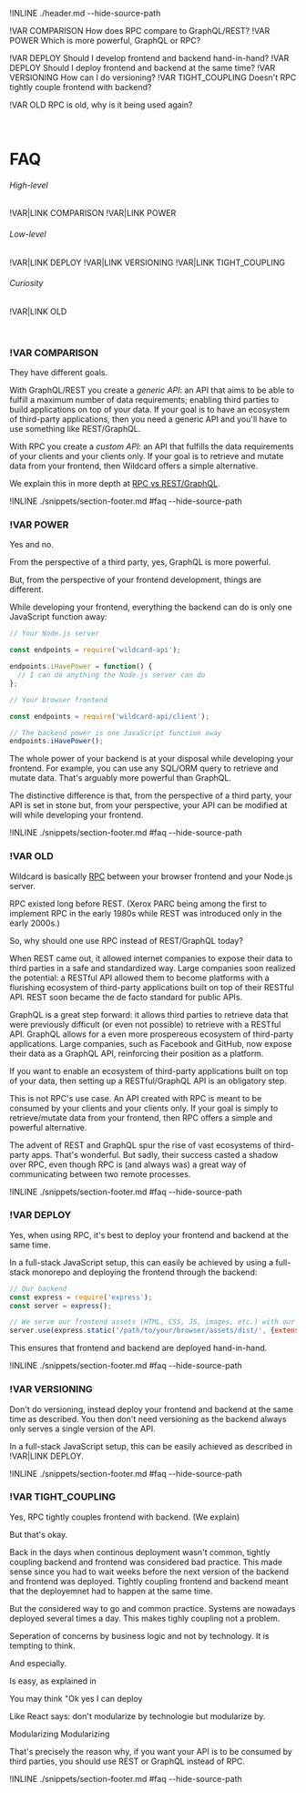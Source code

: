 !INLINE ./header.md --hide-source-path

!VAR COMPARISON How does RPC compare to GraphQL/REST?
!VAR POWER Which is more powerful, GraphQL or RPC?

!VAR DEPLOY Should I develop frontend and backend hand-in-hand?
!VAR DEPLOY Should I deploy frontend and backend at the same time?
!VAR VERSIONING How can I do versioning?
!VAR TIGHT_COUPLING Doesn't RPC tightly couple frontend with backend?

!VAR OLD RPC is old, why is it being used again?

&nbsp;

# FAQ

###### High-level
!VAR|LINK COMPARISON
!VAR|LINK POWER

###### Low-level
!VAR|LINK DEPLOY
!VAR|LINK VERSIONING
!VAR|LINK TIGHT_COUPLING

###### Curiosity
!VAR|LINK OLD

<br/>

### !VAR COMPARISON

They have different goals.

With GraphQL/REST you create a *generic API*:
an API that aims to be able to fulfill a maximum number of data requirements;
enabling third parties to build applications on top of your data.
If your goal is to have an ecosystem of third-party applications,
then you need a generic API and you'll have to use something like REST/GraphQL.

With RPC you create a *custom API*:
an API that fulfills the data requirements of your clients and your clients only.
If your goal is to retrieve and mutate data from your frontend,
then Wildcard offers a simple alternative.

We explain this in more depth at
[RPC vs REST/GraphQL](/docs/rpc-vs-rest-graphql.md#rpc-vs-restgraphql).

!INLINE ./snippets/section-footer.md #faq --hide-source-path



### !VAR POWER

Yes and no.

From the perspective of a third party,
yes,
GraphQL is more powerful.

But,
from the perspective of your frontend development,
things are different.

While developing your frontend,
everything the backend can do is only one JavaScript function away:

~~~js
// Your Node.js server

const endpoints = require('wildcard-api');

endpoints.iHavePower = function() {
  // I can do anything the Node.js server can do
};
~~~
~~~js
// Your browser frontend

const endpoints = require('wildcard-api/client');

// The backend power is one JavaScript function away
endpoints.iHavePower();
~~~

The whole power of your backend is at your disposal while developing your frontend.
For example,
you can use any SQL/ORM query to retrieve and mutate data.
That's arguably more powerful than GraphQL.

The distinctive difference is that,
from the perspective of a third party,
your API is set in stone
but,
from your perspective,
your API can be modified at will while developing your frontend.

!INLINE ./snippets/section-footer.md #faq --hide-source-path



### !VAR OLD

Wildcard is basically
[RPC](/docs/rpc.md#what-is-rpc)
between your browser frontend and your Node.js server.

RPC existed long before REST.
(Xerox PARC being among the first to implement RPC in the early 1980s
while REST was introduced only in the early 2000s.)

So, why should one use RPC instead of REST/GraphQL today?

When REST came out,
it allowed internet companies
to expose their data
to third parties in a safe and standardized way.
Large companies
soon realized the potential:
a RESTful API
allowed them
to become platforms with
a flurishing ecosystem
of third-party applications built on top of their RESTful API.
REST soon became the de facto standard for public APIs.

GraphQL is a great step forward:
it allows third parties to retrieve data that were previously difficult (or even not possible) to retrieve with a RESTful API.
GraphQL allows for a even more prospereous ecosystem of third-party applications.
Large companies,
such as Facebook and GitHub,
now expose their data as a GraphQL API,
reinforcing their position as a platform.

If you want to enable an ecosystem of third-party applications built on top of your data,
then setting up a RESTful/GraphQL API
is an obligatory step.

This is not RPC's use case.
An API created with RPC is meant to be consumed by your clients and your clients only.
If your goal is simply to retrieve/mutate data from your frontend,
then RPC
offers a simple and powerful alternative.

The advent of REST and GraphQL
spur the rise of vast ecosystems of third-party apps.
That's wonderful.
But sadly,
their success casted a shadow over RPC,
even though RPC is (and always was) a great way of communicating between two remote processes.

!INLINE ./snippets/section-footer.md #faq --hide-source-path



### !VAR DEPLOY

Yes, when using RPC, it's best to deploy your frontend and backend at the same time.

In a full-stack JavaScript setup,
this can easily be achieved by using a full-stack monorepo and deploying the frontend through the backend:

~~~js
// Our backend
const express = require('express');
const server = express();

// We serve our frontend assets (HTML, CSS, JS, images, etc.) with our backend:
server.use(express.static('/path/to/your/browser/assets/dist/', {extensions: ['html']}));
~~~

This ensures that frontend and backend are deployed hand-in-hand.

!INLINE ./snippets/section-footer.md #faq --hide-source-path




### !VAR VERSIONING

Don't do versioning,
instead deploy your frontend and backend at the same time as described. You then don't need versioning as the backend always only serves a single version of the API.

In a full-stack JavaScript setup, this can be easily achieved as described in
!VAR|LINK DEPLOY.

!INLINE ./snippets/section-footer.md #faq --hide-source-path


### !VAR TIGHT_COUPLING

Yes, RPC tightly couples frontend with backend. (We explain)

But that's okay.

Back in the days when continous deployment wasn't common, tightly coupling backend and frontend was considered bad practice.
This made sense since you had to wait weeks before the next version of the backend and frontend was deployed.
Tightly coupling frontend and backend meant that the deployemnet had to happen at the same time.

But the considered way to go and common practice.
Systems are nowadays deployed several times a day. This makes tighly coupling not a problem.

Seperation of concerns by business logic and not by technology.
It is tempting to think. 

And especially.

Is easy, as explained in


You may think "Ok yes I can deploy 

Like React says: don't modularize by technologie but modularize by.

Modularizing 
Modularizing 

That's precisely the reason why,
if you want your API is to be consumed by third parties,
you should use REST or GraphQL instead of RPC.

!INLINE ./snippets/section-footer.md #faq --hide-source-path
